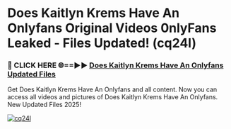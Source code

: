 # Does Kaitlyn Krems Have An Onlyfans Original Videos 0nlyFans Leaked - Files Updated! (cq24l)

<h3>🔴 CLICK HERE 🌐==►► <a href="https://tinyurl.com/3hn5wdd3" rel="nofollow">Does Kaitlyn Krems Have An Onlyfans Updated Files</a></h3>

Get Does Kaitlyn Krems Have An Onlyfans and all content. Now you can access all videos and pictures of Does Kaitlyn Krems Have An Onlyfans. New Updated Files 2025!

[![cq24l](https://i.imgur.com/4HnBqBT.gif)](https://tinyurl.com/3hn5wdd3)
